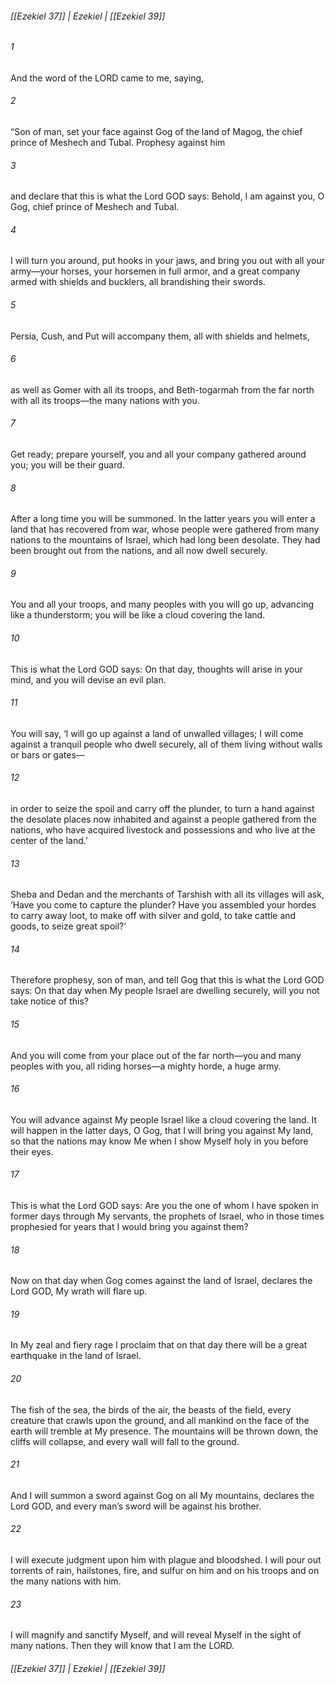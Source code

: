 ###### [[Ezekiel 37]] | Ezekiel | [[Ezekiel 39]]

###### 1
And the word of the LORD came to me, saying,
###### 2
“Son of man, set your face against Gog of the land of Magog, the chief prince of Meshech and Tubal. Prophesy against him
###### 3
and declare that this is what the Lord GOD says: Behold, I am against you, O Gog, chief prince of Meshech and Tubal.
###### 4
I will turn you around, put hooks in your jaws, and bring you out with all your army—your horses, your horsemen in full armor, and a great company armed with shields and bucklers, all brandishing their swords.
###### 5
Persia, Cush, and Put will accompany them, all with shields and helmets,
###### 6
as well as Gomer with all its troops, and Beth-togarmah from the far north with all its troops—the many nations with you.
###### 7
Get ready; prepare yourself, you and all your company gathered around you; you will be their guard.
###### 8
After a long time you will be summoned. In the latter years you will enter a land that has recovered from war, whose people were gathered from many nations to the mountains of Israel, which had long been desolate. They had been brought out from the nations, and all now dwell securely.
###### 9
You and all your troops, and many peoples with you will go up, advancing like a thunderstorm; you will be like a cloud covering the land.
###### 10
This is what the Lord GOD says: On that day, thoughts will arise in your mind, and you will devise an evil plan.
###### 11
You will say, ‘I will go up against a land of unwalled villages; I will come against a tranquil people who dwell securely, all of them living without walls or bars or gates—
###### 12
in order to seize the spoil and carry off the plunder, to turn a hand against the desolate places now inhabited and against a people gathered from the nations, who have acquired livestock and possessions and who live at the center of the land.’
###### 13
Sheba and Dedan and the merchants of Tarshish with all its villages will ask, ‘Have you come to capture the plunder? Have you assembled your hordes to carry away loot, to make off with silver and gold, to take cattle and goods, to seize great spoil?’
###### 14
Therefore prophesy, son of man, and tell Gog that this is what the Lord GOD says: On that day when My people Israel are dwelling securely, will you not take notice of this?
###### 15
And you will come from your place out of the far north—you and many peoples with you, all riding horses—a mighty horde, a huge army.
###### 16
You will advance against My people Israel like a cloud covering the land. It will happen in the latter days, O Gog, that I will bring you against My land, so that the nations may know Me when I show Myself holy in you before their eyes.
###### 17
This is what the Lord GOD says: Are you the one of whom I have spoken in former days through My servants, the prophets of Israel, who in those times prophesied for years that I would bring you against them?
###### 18
Now on that day when Gog comes against the land of Israel, declares the Lord GOD, My wrath will flare up.
###### 19
In My zeal and fiery rage I proclaim that on that day there will be a great earthquake in the land of Israel.
###### 20
The fish of the sea, the birds of the air, the beasts of the field, every creature that crawls upon the ground, and all mankind on the face of the earth will tremble at My presence. The mountains will be thrown down, the cliffs will collapse, and every wall will fall to the ground.
###### 21
And I will summon a sword against Gog on all My mountains, declares the Lord GOD, and every man’s sword will be against his brother.
###### 22
I will execute judgment upon him with plague and bloodshed. I will pour out torrents of rain, hailstones, fire, and sulfur on him and on his troops and on the many nations with him.
###### 23
I will magnify and sanctify Myself, and will reveal Myself in the sight of many nations. Then they will know that I am the LORD.

###### [[Ezekiel 37]] | Ezekiel | [[Ezekiel 39]]
